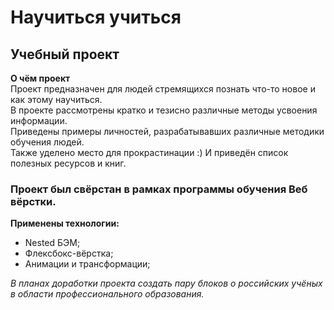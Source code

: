 # Научиться учиться  
    
## Учебный проект  
  
__О чём проект__  
Проект предназначен для людей стремящихся познать что-то новое и как этому научиться.  
В проекте рассмотрены кратко и тезисно различные методы усвоения информации.  
Приведены примеры личностей, разрабатывавших различные методики обучения людей.  
Также уделено место для прокрастинации :) И приведён список полезных ресурсов и книг.

### Проект был свёрстан в рамках программы обучения Веб вёрстки.  
__Применены технологии:__
* Nested БЭМ;
* Флексбокс-вёрстка;
* Анимации и трансформации;

_В планах доработки проекта создать пару блоков о российских учёных в области профессионального образования._